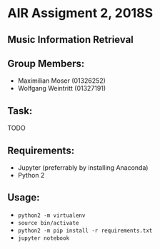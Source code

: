 # AIR Assigment 2, 2018S
## Music Information Retrieval

## Group Members:
* Maximilian Moser (01326252)
* Wolfgang Weintritt (01327191)

## Task: 
TODO

## Requirements:

* Jupyter (preferrably by installing Anaconda)
* Python 2

## Usage:

* `python2 -m virtualenv`
* `source bin/activate`
* `python2 -m pip install -r requirements.txt`
* `jupyter notebook`

